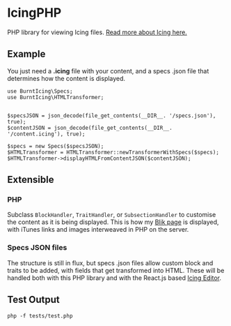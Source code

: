 # IcingPHP

PHP library for viewing Icing files. [Read more about Icing here.](http://www.burntcaramel.com/icing/)

## Example

You just need a **.icing** file with your content, and a specs .json file that determines how the content is displayed.

	use BurntIcing\Specs;
	use BurntIcing\HTMLTransformer;


	$specsJSON = json_decode(file_get_contents(__DIR__. '/specs.json'), true);
	$contentJSON = json_decode(file_get_contents(__DIR__. '/content.icing'), true);

	$specs = new Specs($specsJSON);
	$HTMLTransformer = HTMLTransformer::newTransformerWithSpecs($specs);
	$HTMLTransformer->displayHTMLFromContentJSON($contentJSON);

## Extensible

### PHP

Subclass `BlockHandler`, `TraitHandler`, or `SubsectionHandler` to customise the content as it is being displayed.
This is how my [Blik page](http://www.burntcaramel.com/blik/) is displayed, with iTunes links and images interweaved in PHP on the server.

### Specs JSON files

The structure is still in flux, but specs .json files allow custom block and traits to be added, with fields that get transformed into HTML.
These will be handled both with this PHP library and with the React.js based [Icing Editor](https://github.com/BurntIcing/IcingEditor).

## Test Output

	php -f tests/test.php 